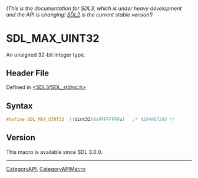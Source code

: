 ###### (This is the documentation for SDL3, which is under heavy development and the API is changing! [SDL2](https://wiki.libsdl.org/SDL2/) is the current stable version!)
# SDL_MAX_UINT32

An unsigned 32-bit integer type.

## Header File

Defined in [<SDL3/SDL_stdinc.h>](https://github.com/libsdl-org/SDL/blob/main/include/SDL3/SDL_stdinc.h)

## Syntax

```c
#define SDL_MAX_UINT32  ((Uint32)0xFFFFFFFFu)   /* 4294967295 */
```

## Version

This macro is available since SDL 3.0.0.

----
[CategoryAPI](CategoryAPI), [CategoryAPIMacro](CategoryAPIMacro)

